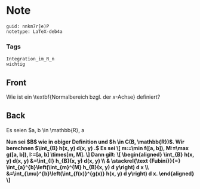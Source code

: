 # Note
```
guid: nnkm7r]e)P
notetype: LaTeX-deb4a
```

### Tags
```
Integration_im_R_n
wichtig
```

## Front
Wie ist ein \textbf{Normalbereich bzgl. der $x$-Achse} definiert?

## Back
Es seien $a, b \in \mathbb{R}, a
<div>
  <b g="" und="" auf="" dann="" die="" menge="" b:="\left\{(x," x=
  "" y="" ein="" bzgl.="" der="" nach="" ist="" messbar.="">Nun sei
  $B$ wie in obiger Definition und $h \in C(B, \mathbb{R})$. Wir
  berechnen $\int_{B} h(x, y) d(x, y) .$ Es sei \[ m:=\min f([a,
  b]), M:=\max g([a, b]), I:=[a, b] \times[m, M]. \] Dann gilt: \[
  \begin{aligned} \int_{B} h(x, y) d(x, y) &=\int_{I} h_{B}(x,
  y) d(x, y) \\ & \stackrel{\text {Fubini}}{=}
  \int_{a}^{b}\left(\int_{m}^{M} h_{B}(x, y) d y\right) d x \\
  &=\int_{\mu}^{b}\left(\int_{f(x)}^{g(x)} h(x, y) d y\right) d
  x. \end{aligned} \]</b>
</div>
